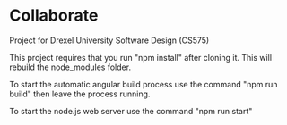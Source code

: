 # Collaborate
Project for Drexel University Software Design (CS575)

This project requires that you run "npm install" after cloning it.  This will rebuild
the node_modules folder.

To start the automatic angular build process use the command "npm run build"
then leave the process running.

To start the node.js web server use the command "npm run start"